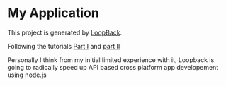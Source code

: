 # My Application

This project is generated by [LoopBack](http://loopback.io).

Following the tutorials [Part I](https://docs.strongloop.com/display/public/LB/Getting+started+with+LoopBack)
and [part II](https://docs.strongloop.com/display/public/LB/Getting+started+part+II)

Personally I think from my initial limited experience with it, Loopback is going to radically speed up API based cross platform app developement using node.js

